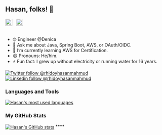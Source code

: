 ## Hasan, folks! 🤠

<a href="https://twitter.com/rhidoyhasanmahmud">
  <img alt="Follow @mraible on Twitter" width="22px" src="https://cdn.jsdelivr.net/npm/simple-icons@v3/icons/twitter.svg" /></a> &nbsp;
<a href="https://www.linkedin.com/in/rhidoyhasanmahmud/">
  <img alt="Matt on LinkedIn" width="22px" src="https://cdn.jsdelivr.net/npm/simple-icons@v3/icons/linkedin.svg" /></a> &nbsp;

<br/>
<br/>

- 🤓  Engineer @Denica
- 💬  Ask me about Java, Spring Boot, AWS, or OAuth/OIDC.
- 🌱  I’m currently learning AWS for Certification.
- 😄  Pronouns: He/him.
- ⚡  Fun fact: I grew up without electricity or running water for 16 years. 

[![Twitter follow @rhidoyhasanmahmud](https://img.shields.io/twitter/follow/mraible?style=social)](https://twitter.com/rhidoyhasanmahmud) &nbsp;
[![Linkedin follow @rhidoyhasanmahmud](https://img.shields.io/badge/-mraible-blue?style=flat-square&logo=Linkedin&logoColor=white&link=https://www.linkedin.com/in/rhidoyhasanmahmud/)](https://www.linkedin.com/in/rhidoyhasanmahmud/) &nbsp;

### Languages and Tools

<a href="https://github.com/rhidoyhasanmahmud">
  <img align="center" src="https://github-readme-stats.vercel.app/api/top-langs/?username=rhidoyhasanmahmud&theme=light&count_private=true" alt="Hasan's most used languages" /></a>


### My GitHub Stats

<a href="https://github.com/rhidoyhasanmahmud">
 <img align="center" src="https://github-readme-stats.vercel.app/api?username=rhidoyhasanmahmud&show_icons=true&theme=light&line_height=27" alt="Hasan's GitHub stats"/></a>
****
